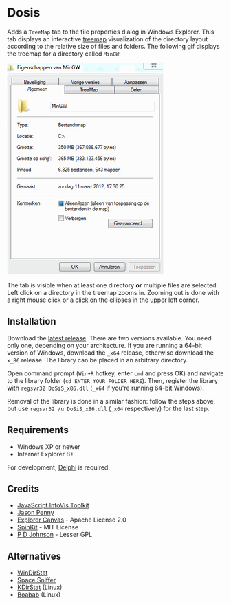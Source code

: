 Dosis
=====
Adds a `TreeMap` tab to the file properties dialog in Windows Explorer. This tab displays an interactive [treemap](http://en.wikipedia.org/wiki/Treemapping) visualization of the directory layout according to the relative size of files and folders. The following gif displays the treemap for a directory called `MinGW`:

![Demo](https://raw.githubusercontent.com/nielsAD/Dosis/master/demo.gif)

The tab is visible when at least one directory **or** multiple files are selected. Left click on a directory in the treemap zooms in. Zooming out is done with a right mouse click or a click on the ellipses in the upper left corner.

Installation
------------
Download the [latest release](https://github.com/nielsAD/Dosis/releases/latest). There are two versions available. You need only one, depending on your architecture. If you are running a 64-bit version of Windows, download the `_x64` release, otherwise download the `x_86` release. The library can be placed in an arbitrary directory.

Open command prompt (`Win+R` hotkey, enter `cmd` and press OK) and navigate to the library folder (`cd ENTER YOUR FOLDER HERE`). Then, register the library with `regsvr32 DoSiS_x86.dll` (`_x64` if you're running 64-bit Windows).

Removal of the library is done in a similar fashion: follow the steps above, but use `regsvr32 /u DoSiS_x86.dll` (`_x64` respectively) for the last step.

Requirements
------------
* Windows XP or newer
* Internet Explorer 8+

For development, [Delphi](http://www.embarcadero.com/products/delphi) is required.

Credits
-------
* [JavaScript InfoVis Toolkit](http://philogb.github.io/jit/)
* [Jason Penny](github.com/jasonpenny/twebbrowser.utilities)
* [Explorer Canvas](https://code.google.com/p/explorercanvas/) - Apache License 2.0
* [SpinKit](http://tobiasahlin.com/spinkit/) - MIT License
* [P D Johnson](delphidabbler.com/articles?article=18) - Lesser GPL

Alternatives
------------
* [WinDirStat](https://windirstat.info/)
* [Space Sniffer](http://www.uderzo.it/main_products/space_sniffer/index.html)
* [KDirStat](http://kdirstat.sourceforge.net/) (Linux)
* [Boabab](https://wiki.gnome.org/Apps/Baobab) (Linux)
